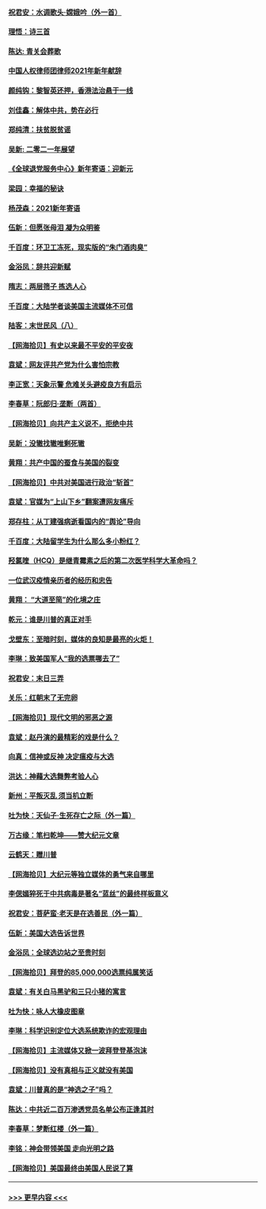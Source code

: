 #### [祝君安：水调歌头·嫦娥吟（外一首）](../pages/nsc993/n12663345.md?t=01031451) 
#### [理悟：诗三首](../pages/nsc993/n12663334.md?t=01031451) 
#### [陈达: 青关会葬歌](../pages/nsc993/n12663305.md?t=01031451) 
#### [中国人权律师团律师2021年新年献辞](../pages/nsc993/n12661792.md?t=01031451) 
#### [颜纯钩：黎智英还押，香港法治悬于一线](../pages/nsc993/n12661371.md?t=01031451) 
#### [刘佳鑫：解体中共，势在必行](../pages/nsc993/n12661335.md?t=01031451) 
#### [郑纯清：扶贫脱贫谣](../pages/nsc993/n12658729.md?t=01031451) 
#### [吴新: 二零二一年展望](../pages/nsc993/n12658664.md?t=01031451) 
#### [《全球退党服务中心》新年寄语：迎新元](../pages/nsc993/n12658408.md?t=01031451) 
#### [梁园：幸福的秘诀](../pages/nsc993/n12658061.md?t=01031451) 
#### [杨茂森：2021新年寄语](../pages/nsc993/n12658128.md?t=01031451) 
#### [伍新：但愿张母泪 凝为众明鉴](../pages/nsc993/n12656861.md?t=01031451) 
#### [千百度：环卫工冻死，现实版的“朱门酒肉臭”](../pages/nsc993/n12655588.md?t=01031451) 
#### [金浴凤：辞共迎新赋](../pages/nsc993/n12653369.md?t=01031451) 
#### [隋志：两层筛子 拣选人心](../pages/nsc993/n12653341.md?t=01031451) 
#### [千百度：大陆学者谈美国主流媒体不可信](../pages/nsc993/n12651269.md?t=01031451) 
#### [陆客：末世民风（八）](../pages/nsc993/n12648233.md?t=01031451) 
#### [【网海拾贝】有史以来最不平安的平安夜](../pages/nsc993/n12647164.md?t=01031451) 
#### [袁斌：网友评共产党为什么害怕宗教](../pages/nsc993/n12647003.md?t=01031451) 
#### [李正宽：天象示警 危难关头避疫良方有启示](../pages/nsc993/n12646262.md?t=01031451) 
#### [李春草：阮郎归‧垄断（两首）](../pages/nsc993/n12646302.md?t=01031451) 
#### [【网海拾贝】向共产主义说不，拒绝中共](../pages/nsc993/n12645941.md?t=01031451) 
#### [吴新：没辙找辙唯剩死辙](../pages/nsc993/n12643919.md?t=01031451) 
#### [黄翔：共产中国的蚕食与美国的裂变](../pages/nsc993/n12643727.md?t=01031451) 
#### [【网海拾贝】中共对美国进行政治“斩首”](../pages/nsc993/n12642290.md?t=01031451) 
#### [袁斌：官媒为“上山下乡”翻案遭网友痛斥](../pages/nsc993/n12642071.md?t=01031451) 
#### [郑存柱：从丁建强病逝看国内的“舆论”导向](../pages/nsc993/n12640944.md?t=01031451) 
#### [千百度：大陆留学生为什么那么多小粉红？](../pages/nsc993/n12639306.md?t=01031451) 
#### [羟氯喹（HCQ）是继青霉素之后的第二次医学科学大革命吗？](../pages/nsc993/n12638564.md?t=01031451) 
#### [一位武汉疫情亲历者的经历和忠告](../pages/nsc993/n12639029.md?t=01031451) 
#### [黄翔： “大道至简”的化境之庄](../pages/nsc993/n12637541.md?t=01031451) 
#### [乾元：谁是川普的真正对手](../pages/nsc993/n12637090.md?t=01031451) 
#### [戈壁东：至暗时刻，媒体的良知是最亮的火炬！](../pages/nsc993/n12637042.md?t=01031451) 
#### [李琳：致美国军人“我的选票哪去了”](../pages/nsc993/n12635351.md?t=01031451) 
#### [祝君安：末日三弄](../pages/nsc993/n12635324.md?t=01031451) 
#### [关乐：红朝末了无完卵](../pages/nsc993/n12635315.md?t=01031451) 
#### [【网海拾贝】现代文明的邪恶之源](../pages/nsc993/n12634425.md?t=01031451) 
#### [袁斌：赵丹演的最精彩的戏是什么？](../pages/nsc993/n12633316.md?t=01031451) 
#### [向真：信神或反神 决定瘟疫与大选](../pages/nsc993/n12632710.md?t=01031451) 
#### [洪达：神藉大选舞弊考验人心](../pages/nsc993/n12631962.md?t=01031451) 
#### [新州：平叛灭乱  须当机立断](../pages/nsc993/n12631946.md?t=01031451) 
#### [吐为快：天仙子‧生死存亡之际（外一篇）](../pages/nsc993/n12631927.md?t=01031451) 
#### [万古缘：笔扫乾坤——赞大纪元文章](../pages/nsc993/n12631922.md?t=01031451) 
#### [云鹤天：赠川普](../pages/nsc993/n12631823.md?t=01031451) 
#### [【网海拾贝】大纪元等独立媒体的勇气来自哪里](../pages/nsc993/n12629961.md?t=01031451) 
#### [李偲嫣猝死于中共病毒是著名“蓝丝”的最终样板意义](../pages/nsc993/n12628812.md?t=01031451) 
#### [祝君安：菩萨蛮·老天是在选善民（外一篇）](../pages/nsc993/n12628793.md?t=01031451) 
#### [伍新：美国大选告诉世界](../pages/nsc993/n12628768.md?t=01031451) 
#### [金浴凤：全球选边站之至贵时刻](../pages/nsc993/n12627318.md?t=01031451) 
#### [【网海拾贝】拜登的85,000,000选票纯属笑话](../pages/nsc993/n12626569.md?t=01031451) 
#### [袁斌：有关白马黑驴和三只小猪的寓言](../pages/nsc993/n12626198.md?t=01031451) 
#### [吐为快：咏人大橡皮图章](../pages/nsc993/n12624470.md?t=01031451) 
#### [李琳：科学识别定位大选系统欺诈的宏观理由](../pages/nsc993/n12624340.md?t=01031451) 
#### [【网海拾贝】主流媒体又掀一波拜登登基泡沫](../pages/nsc993/n12624000.md?t=01031451) 
#### [【网海拾贝】没有真相与正义就没有美国](../pages/nsc993/n12621885.md?t=01031451) 
#### [袁斌：川普真的是“神选之子”吗？](../pages/nsc993/n12621749.md?t=01031451) 
#### [陈达：中共近二百万渗透党员名单公布正逢其时](../pages/nsc993/n12620870.md?t=01031451) 
#### [李春草：梦断红楼（外一篇）](../pages/nsc993/n12619122.md?t=01031451) 
#### [李铭：神会带领美国 走向光明之路](../pages/nsc993/n12618584.md?t=01031451) 
#### [【网海拾贝】美国最终由美国人民说了算](../pages/nsc993/n12617255.md?t=01031451) 

----
#### [ >>> 更早内容 <<< ](../indexes/nsc993-earlier.md)
